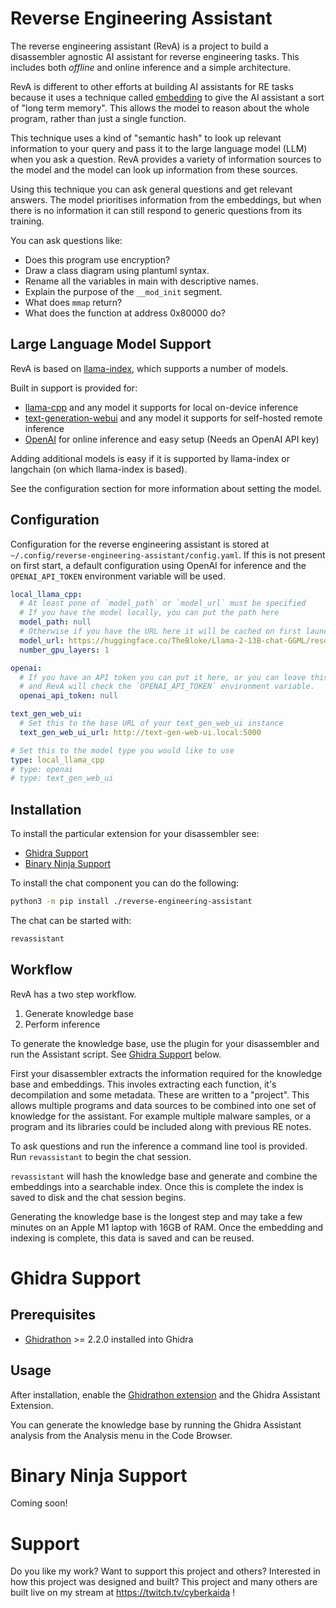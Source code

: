 # Reverse Engineering Assistant

The reverse engineering assistant (RevA) is a project to build a disassembler agnostic AI assistant for
reverse engineering tasks. This includes both _offline_ and online inference and a simple architecture.

RevA is different to other efforts at building AI assistants for RE tasks because it uses a technique
called [embedding](https://openai.com/blog/introducing-text-and-code-embeddings)
to give the AI assistant a sort of "long term memory". This allows the model to reason about the whole
program, rather than just a single function.

This technique uses a kind of "semantic hash" to look up relevant information to your query and pass
it to the large language model (LLM) when you ask a question. RevA provides a variety of information
sources to the model and the model can look up information from these sources.

Using this technique you can ask general questions and get relevant answers. The model prioritises
information from the embeddings, but when there is no information it can still respond to generic
questions from its training.

You can ask questions like:
- Does this program use encryption?
- Draw a class diagram using plantuml syntax.
- Rename all the variables in main with descriptive names.
- Explain the purpose of the `__mod_init` segment.
- What does `mmap` return?
- What does the function at address 0x80000 do?

## Large Language Model Support

RevA is based on [llama-index](https://github.com/jerryjliu/llama_index),
which supports a number of models.

Built in support is provided for:
- [llama-cpp](https://llama-cpp-python.readthedocs.io/en/latest/) and any model it supports for local on-device inference
- [text-generation-webui](https://github.com/oobabooga/text-generation-webui) and any model it supports for self-hosted remote inference
- [OpenAI](https://platform.openai.com/overview) for online inference and easy setup (Needs an OpenAI API key)

Adding additional models is easy if it is supported by llama-index or langchain (on which llama-index is based).

See the configuration section for more information about setting the model.

## Configuration

Configuration for the reverse engineering assistant is stored at
`~/.config/reverse-engineering-assistant/config.yaml`. If this
is not present on first start, a default configuration using
OpenAI for inference and the `OPENAI_API_TOKEN` environment
variable will be used.

```yaml
local_llama_cpp:
  # At least pone of `model_path` or `model_url` must be specified
  # If you have the model locally, you can put the path here
  model_path: null
  # Otherwise if you have the URL here it will be cached on first launch
  model_url: https://huggingface.co/TheBloke/Llama-2-13B-chat-GGML/resolve/main/llama-2-13b-chat.ggmlv3.q6_K.bin
  number_gpu_layers: 1

openai:
  # If you have an API token you can put it here, or you can leave this as `null`
  # and RevA will check the `OPENAI_API_TOKEN` environment variable.
  openai_api_token: null

text_gen_web_ui:
  # Set this to the base URL of your text_gen_web_ui instance
  text_gen_web_ui_url: http://text-gen-web-ui.local:5000

# Set this to the model type you would like to use
type: local_llama_cpp
# type: openai
# type: text_gen_web_ui
```

## Installation

To install the particular extension for your disassembler see:
- [Ghidra Support](#ghidra-support)
- [Binary Ninja Support](#binary-ninja-support)

To install the chat component you can do the following:

```sh
python3 -m pip install ./reverse-engineering-assistant
```

The chat can be started with:

```sh
revassistant
```

## Workflow

RevA has a two step workflow.
1. Generate knowledge base
2. Perform inference

To generate the knowledge base, use the plugin for your disassembler and run the Assistant script.
See [Ghidra Support](#ghidra-support) below.

First your disassembler extracts the information required for the knowledge base and embeddings.
This involes extracting each function, it's decompilation and some metadata. These are written to a "project". This allows
multiple programs and data sources to be combined into one set of knowledge for the assistant. For example multiple malware
samples, or a program and its libraries could be included along with previous RE notes.

To ask questions and run the inference a command line tool is provided. Run `revassistant` to begin the chat session.

`revassistant` will hash the knowledge base and generate and combine the embeddings into a searchable
index. Once this is complete the index is saved to disk and the chat session begins.

Generating the knowledge base is the longest step and may take a few minutes on an Apple M1 laptop with 16GB of RAM. Once the
embedding and indexing is complete, this data is saved and can be reused.

# Ghidra Support

## Prerequisites
- [Ghidrathon](https://github.com/mandiant/Ghidrathon) >= 2.2.0 installed into Ghidra

## Usage

After installation, enable the [Ghidrathon extension](https://github.com/mandiant/Ghidrathon#installing-ghidrathon)
and the Ghidra Assistant Extension.

You can generate the knowledge base by running the Ghidra Assistant analysis from the Analysis menu in the Code Browser.

# Binary Ninja Support

Coming soon!

# Support

Do you like my work? Want to support this project and others? Interested in how this project was designed and built?
This project and many others are built live on my stream at https://twitch.tv/cyberkaida !

